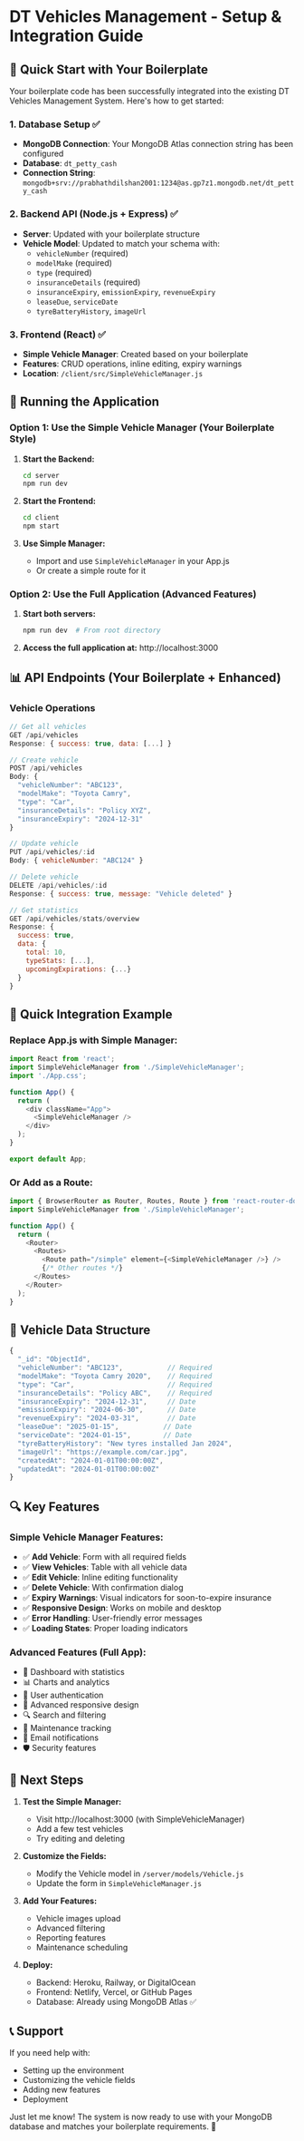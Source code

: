 # DT Vehicles Management - Setup & Integration Guide

## 🚀 Quick Start with Your Boilerplate

Your boilerplate code has been successfully integrated into the existing DT Vehicles Management System. Here's how to get started:

### 1. Database Setup ✅
- **MongoDB Connection**: Your MongoDB Atlas connection string has been configured
- **Database**: `dt_petty_cash` 
- **Connection String**: `mongodb+srv://prabhathdilshan2001:1234@as.gp7z1.mongodb.net/dt_petty_cash`

### 2. Backend API (Node.js + Express) ✅
- **Server**: Updated with your boilerplate structure
- **Vehicle Model**: Updated to match your schema with:
  - `vehicleNumber` (required)
  - `modelMake` (required)
  - `type` (required)
  - `insuranceDetails` (required)
  - `insuranceExpiry`, `emissionExpiry`, `revenueExpiry`
  - `leaseDue`, `serviceDate`
  - `tyreBatteryHistory`, `imageUrl`

### 3. Frontend (React) ✅
- **Simple Vehicle Manager**: Created based on your boilerplate
- **Features**: CRUD operations, inline editing, expiry warnings
- **Location**: `/client/src/SimpleVehicleManager.js`

## 🔧 Running the Application

### Option 1: Use the Simple Vehicle Manager (Your Boilerplate Style)

1. **Start the Backend:**
   ```bash
   cd server
   npm run dev
   ```

2. **Start the Frontend:**
   ```bash
   cd client
   npm start
   ```

3. **Use Simple Manager:**
   - Import and use `SimpleVehicleManager` in your App.js
   - Or create a simple route for it

### Option 2: Use the Full Application (Advanced Features)

1. **Start both servers:**
   ```bash
   npm run dev  # From root directory
   ```

2. **Access the full application at:** http://localhost:3000

## 📊 API Endpoints (Your Boilerplate + Enhanced)

### Vehicle Operations
```javascript
// Get all vehicles
GET /api/vehicles
Response: { success: true, data: [...] }

// Create vehicle
POST /api/vehicles
Body: {
  "vehicleNumber": "ABC123",
  "modelMake": "Toyota Camry",
  "type": "Car",
  "insuranceDetails": "Policy XYZ",
  "insuranceExpiry": "2024-12-31"
}

// Update vehicle
PUT /api/vehicles/:id
Body: { vehicleNumber: "ABC124" }

// Delete vehicle
DELETE /api/vehicles/:id
Response: { success: true, message: "Vehicle deleted" }

// Get statistics
GET /api/vehicles/stats/overview
Response: {
  success: true,
  data: {
    total: 10,
    typeStats: [...],
    upcomingExpirations: {...}
  }
}
```

## 🎯 Quick Integration Example

### Replace App.js with Simple Manager:

```javascript
import React from 'react';
import SimpleVehicleManager from './SimpleVehicleManager';
import './App.css';

function App() {
  return (
    <div className="App">
      <SimpleVehicleManager />
    </div>
  );
}

export default App;
```

### Or Add as a Route:

```javascript
import { BrowserRouter as Router, Routes, Route } from 'react-router-dom';
import SimpleVehicleManager from './SimpleVehicleManager';

function App() {
  return (
    <Router>
      <Routes>
        <Route path="/simple" element={<SimpleVehicleManager />} />
        {/* Other routes */}
      </Routes>
    </Router>
  );
}
```

## 📝 Vehicle Data Structure

```javascript
{
  "_id": "ObjectId",
  "vehicleNumber": "ABC123",           // Required
  "modelMake": "Toyota Camry 2020",    // Required
  "type": "Car",                       // Required
  "insuranceDetails": "Policy ABC",    // Required
  "insuranceExpiry": "2024-12-31",     // Date
  "emissionExpiry": "2024-06-30",      // Date
  "revenueExpiry": "2024-03-31",       // Date
  "leaseDue": "2025-01-15",           // Date
  "serviceDate": "2024-01-15",        // Date
  "tyreBatteryHistory": "New tyres installed Jan 2024",
  "imageUrl": "https://example.com/car.jpg",
  "createdAt": "2024-01-01T00:00:00Z",
  "updatedAt": "2024-01-01T00:00:00Z"
}
```

## 🔍 Key Features

### Simple Vehicle Manager Features:
- ✅ **Add Vehicle**: Form with all required fields
- ✅ **View Vehicles**: Table with all vehicle data
- ✅ **Edit Vehicle**: Inline editing functionality
- ✅ **Delete Vehicle**: With confirmation dialog
- ✅ **Expiry Warnings**: Visual indicators for soon-to-expire insurance
- ✅ **Responsive Design**: Works on mobile and desktop
- ✅ **Error Handling**: User-friendly error messages
- ✅ **Loading States**: Proper loading indicators

### Advanced Features (Full App):
- 🚗 Dashboard with statistics
- 📊 Charts and analytics
- 🔐 User authentication
- 📱 Advanced responsive design
- 🔍 Search and filtering
- 📄 Maintenance tracking
- 📧 Email notifications
- 🛡️ Security features

## 🚀 Next Steps

1. **Test the Simple Manager:**
   - Visit http://localhost:3000 (with SimpleVehicleManager)
   - Add a few test vehicles
   - Try editing and deleting

2. **Customize the Fields:**
   - Modify the Vehicle model in `/server/models/Vehicle.js`
   - Update the form in `SimpleVehicleManager.js`

3. **Add Your Features:**
   - Vehicle images upload
   - Advanced filtering
   - Reporting features
   - Maintenance scheduling

4. **Deploy:**
   - Backend: Heroku, Railway, or DigitalOcean
   - Frontend: Netlify, Vercel, or GitHub Pages
   - Database: Already using MongoDB Atlas ✅

## 📞 Support

If you need help with:
- Setting up the environment
- Customizing the vehicle fields
- Adding new features
- Deployment

Just let me know! The system is now ready to use with your MongoDB database and matches your boilerplate requirements. 🎉
